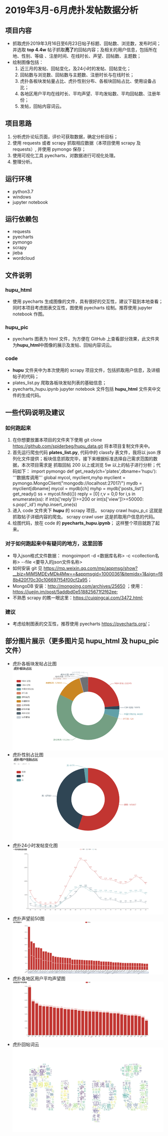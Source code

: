 # 2019年3月-6月虎扑发帖数据分析
## 项目内容
* 抓取虎扑2019年3月16日至6月23日帖子标题、回帖数、浏览数，发布时间；并选取 **top 4.4w** 帖子抓取**亮了**的回帖内容；及相关的用户信息，包括所在地、性别、等级 、注册时间、在线时长、声望、回帖数、主题数；
* 绘制图像包括：
  1. 近三月的发帖、回帖变化，及24小时的发帖、回帖变化；
  2. 回帖数与浏览数、回帖数与主题数、注册时长与在线时长；
  3. 虎扑各板块发帖量占比、虎扑性别分布、各板块回帖占比、使用设备占比；
  4. 各地区用户平均在线时长、平均声望、平均发帖数、平均回帖数、注册年份；
  5. 发帖，回帖内容词云。
## 项目思路
1. 分析虎扑论坛页面，评价可获取数据，确定分析目标；
2. 使用 requests 或者 scrapy 抓取相应数据（本项目使用 scrapy 及 requests）, 并使用 pymongo 保存；
3. 使用可视化工具 pyecharts，对数据进行可视化处理。
4. 整理分析。
## 运行环境
* python3.7
* windows
* jupyter notebook
## 运行依赖包
* requests
* pyecharts
* pymongo
* scrapy
* jieba
* wordcloud
## 文件说明
### hupu_html
* 使用 pyecharts 生成图像的文件，具有很好的交互性，建议下载到本地查看；同时本项目考虑图表交互性，图使用 pyecharts 绘制。推荐使用 jupyter notebook 作图。
### hupu_pic
* pyecharts 图表为 html 文件，为方便在 GitHub 上查看部分效果，此文件夹为**hupu_html**中图像的展示及发帖、回帖内容词云。
### code
* **hupu** 文件夹中为本次使用的 scrapy 项目文件，包括抓取用户信息，及详细帖子的代码；
* plates_list.py 爬取各板块发帖列表的基础信息；
* pyecharts_hupu.ipynb jupyter notebook 文件包括 **hupu_html** 文件夹中文件的生成代码。
## 一些代码说明及建议
### 如何跑起来
1. 在你想要放置本项目的文件夹下使用
    git clone https://github.com/spiderbeg/hupu_data.git
将本项目复制文件夹中。
2. 首先运行爬虫代码 **plates_list.py**, 代码中的 classfy 表文件，我将以 json 序列化文件提供；板块信息抓取完毕，接下来根据标准选择自己需求范围的数据，本次项目需求是 抓取回帖 200 以上或浏览 5w 以上的帖子进行分析；代码如下：
    import pymongo
    def get_ready(ch='plates',dbname='hupu'):
        '''数据库调用'''
        global mycol, myclient,myhp
        myclient = pymongo.MongoClient("mongodb://localhost:27017/")
        mydb = myclient[dbname]
        mycol = mydb[ch]
        myhp = mydb['posts_list']
    get_ready()
    ss = mycol.find({})
    reply = [0]
    r,v = 0,0
    for i,s in enumerate(ss): 
        if int(s['reply'])>=200 or int(s['view'])>=50000:
            s.pop('_id')
            myhp.insert_one(s)
3. 进入 code 文件夹下 **hupu** 的 scrapy 项目。
    scrapy crawl hupu_p_c 
这就是抓取帖子详细内容的爬虫。
    scrapy crawl user
这是抓取用户信息的代码。
4. 绘图代码，放在 code 的 **pyecharts_hupu.ipynb**；
这样整个项目就跑了起来。
### 对于如何跑起来中有疑问的地方，这里回答
* 导入json格式文件数据： mongoimport -d <数据库名称> -c <collection名称> --file <要导入的json文件名称>
* 如何安装 git 见 <https://mp.weixin.qq.com/mp/appmsg/show?__biz=MjM5MDEyMDk4Mw==&appmsgid=10000361&itemidx=1&sign=f88b420f70c30c106697f54f00cf2a95>；
* MongoDB 安装：<http://mongoing.com/archives/25650> ；使用：<https://juejin.im/post/5addbd0e518825671f2f62ee>;
* 不熟悉 scrapy 的瞧一眼这里：<https://cuiqingcai.com/3472.html>;
### 建议
* 考虑绘制图表的交互性，推荐使用 pyecharts <https://pyecharts.org/>；
## 部分图片展示（更多图片见 hupu_html 及 hupu_pic 文件）
* 虎扑各板块发帖占比图
![publish](hupu_pic/虎扑板块占比.png)<br>
* 虎扑性别占比图
![publish](hupu_pic/虎扑用户性别占比.png)<br>
* 虎扑24小时发帖变化图
![publish](hupu_pic/一天内发帖变化图.png)<br>
* 虎扑声望前50图
![publish](hupu_pic/虎扑声望前50.png)<br>
* 虎扑各地区用户平均声望图
![publish](hupu_pic/各地区用户平均声望.png)<br>
* 虎扑回帖词云
![publish](hupu_pic/post_reply.jpg)<br>
